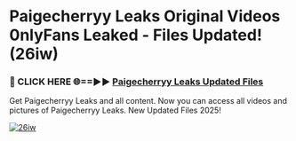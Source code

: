 # Paigecherryy Leaks Original Videos 0nlyFans Leaked - Files Updated! (26iw)

<h3>🔴 CLICK HERE 🌐==►► <a href="https://tinyurl.com/2wckxsce" rel="nofollow">Paigecherryy Leaks Updated Files</a></h3>

Get Paigecherryy Leaks and all content. Now you can access all videos and pictures of Paigecherryy Leaks. New Updated Files 2025!

[![26iw](https://i.imgur.com/AFduVYN.gif)](https://tinyurl.com/2wckxsce)
